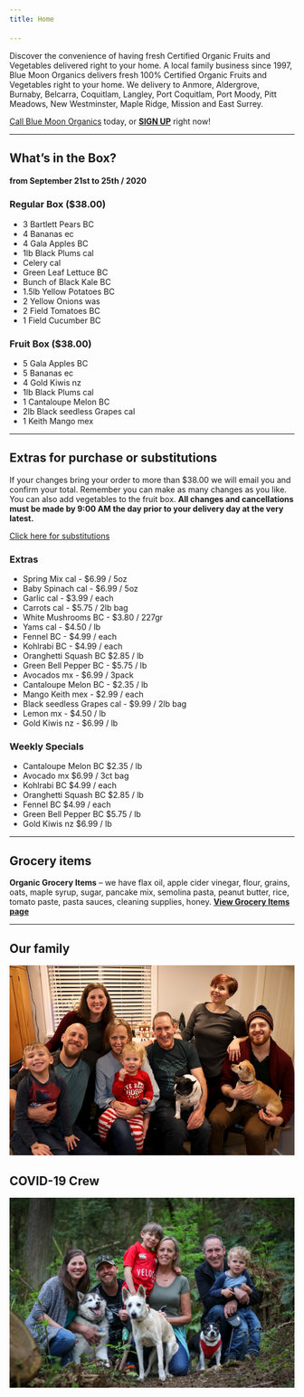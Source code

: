 ```yaml
---
title: Home

---
```

Discover the convenience of having fresh Certified Organic Fruits and Vegetables delivered right to your home. A local family business since 1997, Blue Moon Organics delivers fresh 100% Certified Organic Fruits and Vegetables right to your home. We delivery to Anmore, Aldergrove, Burnaby, Belcarra, Coquitlam, Langley, Port Coquitlam, Port Moody, Pitt Meadows, New Westminster, Maple Ridge, Mission and East Surrey.

[Call Blue Moon Organics](/contact) today, or [**SIGN UP**](/sign-up) right now!

***

## What’s in the Box?

#### **from September 21st to 25th / 2020**

### Regular Box ($38.00)

* 3 Bartlett Pears  BC
* 4 Bananas  ec
* 4 Gala Apples  BC
* 1lb Black Plums   cal
* Celery   cal
* Green Leaf Lettuce  BC
* Bunch of Black Kale   BC
* 1.5lb Yellow Potatoes  BC
* 2 Yellow Onions   was
* 2 Field Tomatoes  BC
* 1 Field Cucumber   BC

### Fruit Box ($38.00)

* 5 Gala Apples  BC
* 5 Bananas  ec
* 4 Gold Kiwis   nz
* 1lb Black Plums  cal
* 1 Cantaloupe Melon  BC
* 2lb Black seedless Grapes   cal
* 1 Keith Mango   mex

***

## Extras for purchase or substitutions

If your changes bring your order to more than $38.00 we will email you and confirm your total. Remember you can make as many changes as you like. You can also add vegetables to the fruit box. **All changes and cancellations must be made by 9:00 AM the day prior to your delivery day at the very latest.**

[Click here for substitutions](/substitutions "Click here for substitutions")

### Extras

* Spring Mix cal  -  $6.99 / 5oz
* Baby Spinach cal  -  $6.99 / 5oz
* Garlic  cal - $3.99 / each
* Carrots cal - $5.75 / 2lb bag
* White Mushrooms BC - $3.80 / 227gr
* Yams cal - $4.50 / lb
* Fennel  BC -  $4.99 / each
* Kohlrabi   BC - $4.99 / each
* Oranghetti Squash  BC  $2.85 / lb
* Green Bell Pepper   BC -  $5.75 / lb
* Avocados mx - $6.99 / 3pack
* Cantaloupe Melon  BC - $2.35 / lb
* Mango Keith   mex - $2.99 / each
* Black seedless Grapes cal - $9.99 / 2lb bag
* Lemon mx -  $4.50 / lb
* Gold Kiwis   nz - $6.99 / lb

### Weekly Specials

* Cantaloupe Melon BC   $2.35 / lb
* Avocado mx   $6.99 / 3ct bag
* Kohlrabi  BC   $4.99 / each
* Oranghetti Squash  BC   $2.85 / lb
* Fennel  BC   $4.99 / each
* Green Bell Pepper   BC   $5.75 / lb
*  Gold Kiwis   nz    $6.99 / lb

***

## Grocery items

**Organic Grocery Items** – we have flax oil, apple cider vinegar, flour, grains, oats, maple syrup, sugar, pancake mix, semolina pasta, peanut butter, rice, tomato paste, pasta sauces, cleaning supplies, honey. [**View Grocery Items page**](/groceries)

***

## Our family

![Our family.](./uploads/IMG_1376-copy.jpg "Our family")

## COVID-19 Crew

![COVID-19 crew.](./uploads/covid.jpg "COVID-19 crew")